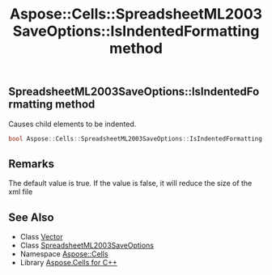 ﻿---
title: Aspose::Cells::SpreadsheetML2003SaveOptions::IsIndentedFormatting method
linktitle: IsIndentedFormatting
second_title: Aspose.Cells for C++ API Reference
description: 'Aspose::Cells::SpreadsheetML2003SaveOptions::IsIndentedFormatting method. Causes child elements to be indented in C++.'
type: docs
weight: 600
url: /cpp/aspose.cells/spreadsheetml2003saveoptions/isindentedformatting/
---
## SpreadsheetML2003SaveOptions::IsIndentedFormatting method


Causes child elements to be indented.

```cpp
bool Aspose::Cells::SpreadsheetML2003SaveOptions::IsIndentedFormatting()
```

## Remarks


The default value is true. If the value is false, it will reduce the size of the xml file 
## See Also

* Class [Vector](../../vector/)
* Class [SpreadsheetML2003SaveOptions](../)
* Namespace [Aspose::Cells](../../)
* Library [Aspose.Cells for C++](../../../)
